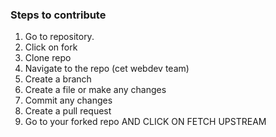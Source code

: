 ### Steps to contribute

1. Go to repository.
2. Click on fork
3. Clone repo
4. Navigate to the repo (cet webdev team)
5. Create a branch
6. Create a file or make any changes
7. Commit any changes
8. Create a pull request
9. Go to your forked repo AND CLICK ON FETCH UPSTREAM 
